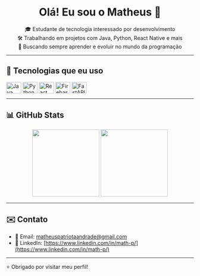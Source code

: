 <h1 align="center">Olá! Eu sou o Matheus 👋</h1>

<p align="center">
  🎓 Estudante de tecnologia interessado por desenvolvimento<br>
  🛠️ Trabalhando em projetos com Java, Python, React Native e mais<br>
  🚀 Buscando sempre aprender e evoluir no mundo da programação
</p>

---

## 🧠 Tecnologias que eu uso

<div style="display: inline_block">
  <img align="center" alt="Java" height="30" width="40" src="https://cdn.jsdelivr.net/gh/devicons/devicon/icons/java/java-original.svg" />
  <img align="center" alt="Python" height="30" width="40" src="https://cdn.jsdelivr.net/gh/devicons/devicon/icons/python/python-original.svg" />
  <img align="center" alt="React Native" height="30" width="40" src="https://cdn.jsdelivr.net/gh/devicons/devicon/icons/react/react-original.svg" />
  <img align="center" alt="Firebase" height="30" width="40" src="https://cdn.jsdelivr.net/gh/devicons/devicon/icons/firebase/firebase-plain.svg" />
  <img align="center" alt="FastAPI" height="30" width="40" src="https://cdn.jsdelivr.net/gh/devicons/devicon/icons/fastapi/fastapi-original.svg" />
</div>

---

## 📊 GitHub Stats

<div align="center">
  <img height="180em" src="https://github-readme-stats.vercel.app/api?username=Matth-P&show_icons=true&theme=github_dark&include_all_commits=true&count_private=true"/>
  <img height="180em" src="https://github-readme-stats.vercel.app/api/top-langs/?username=Matth-P&layout=compact&theme=github_dark"/>
</div>

---

## ✉️ Contato

- 📧 Email: [matheuspatriotaandrade@gmail.com](mailto:matheuspatriotaandrade@gmail.com)
- 💼 LinkedIn: [https://www.linkedin.com/in/math-p/](https://www.linkedin.com/in/math-p/) 

---

⭐️ Obrigado por visitar meu perfil!
